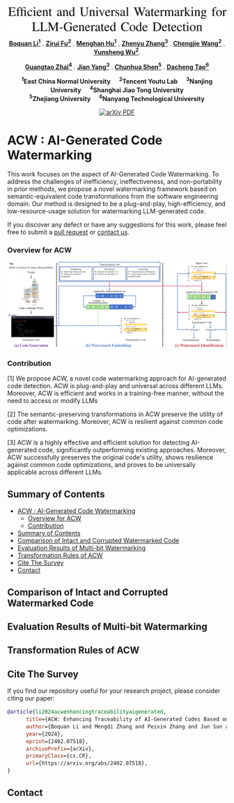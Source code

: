 <p align="center">
     <a href="https://arxiv.org/abs/2403.17881">
<img width="765" alt="image" src="assets/title.png">
     </a>
   <p align="center">
    <a href="https://scholar.google.com.hk/citations?user=1yhGS5sAAAAJ&hl=zh-CN"><strong>Boquan Li<sup>1</sup></strong></a>
    .
    <a href="https://zhangzjn.github.io/"><strong>Zirui Fu<sup>2</sup></strong></a>
    .
    <a href="https://scholar.google.com.hk/citations?user=8-Vo9cUAAAAJ&hl=zh-CN"><strong>Menghan Hu<sup>1</sup></strong></a>
    .
    <a href="https://scholar.google.com.hk/citations?hl=zh-CN&user=4daxK2AAAAAJ"><strong>Zhenyu Zhang<sup>3</sup></strong></a>
    .
    <a href="https://scholar.google.com.hk/citations?hl=zh-CN&user=fqte5H4AAAAJ"><strong>Chengjie Wang<sup>2</sup></strong></a>
    .
    <a href="https://github.com/flyingby/Awesome-Deepfake-Generation-and-Detection"><strong>Yunsheng Wu<sup>2</sup></strong></a>.
    <p align="center">
    <a href="https://scholar.google.com.hk/citations?user=E6zbSYgAAAAJ&hl=zh-CN"><strong>Guangtao Zhai<sup>4</sup></strong></a>
    .
    <a href="https://scholar.google.com.hk/citations?hl=zh-CN&user=6CIDtZQAAAAJ"><strong>Jian Yang<sup>3</sup></strong></a>
    .
    <a href="https://scholar.google.com.hk/citations?user=Ljk2BvIAAAAJ&hl=zh-CN&oi=ao"><strong>Chunhua Shen<sup>5</sup></strong></a> 
    .
    <a href="https://scholar.google.com.hk/citations?user=RwlJNLcAAAAJ&hl=zh-CN&oi=ao"><strong>Dacheng Tao<sup>6</sup></strong></a>
</p>
<p align="center">
    <strong><sup>1</sup>East China Normal University</strong> &nbsp;&nbsp;&nbsp; <strong><sup>2</sup>Tencent Youtu Lab</strong> &nbsp;&nbsp;&nbsp; <strong><sup>3</sup>Nanjing University</strong> &nbsp;&nbsp;&nbsp; <strong><sup>4</sup>Shanghai Jiao Tong University</strong>
    <br>
    <strong><sup>5</sup>Zhejiang University</strong>  &nbsp;&nbsp;&nbsp; <strong><sup>6</sup>Nanyang Technological University</strong>
    
<p align="center">
    <a href='https://arxiv.org/abs/2402.07518'>
      <img src='https://img.shields.io/badge/arXiv-PDF-green?style=flat&logo=arXiv&logoColor=green' alt='arXiv PDF'>
         </a>
  

# ACW : AI-Generated Code Watermarking  <a id="acw"></a>

This work focuses on the aspect of AI-Generated Code Watermarking. To address the challenges of inefficiency, ineffectiveness, and non-portability in prior methods, we propose a novel watermarking framework based on semantic-equivalent code transformations from the software engineering domain. Our method is designed to be a plug-and-play, high-efficiency, and low-resource-usage solution for watermarking LLM-generated code.

If you discover any defect or have any suggestions for this work, please feel free to submit a [pull request](https://github.com/flyingby/Awesome-Deepfake-Generation-and-Detection/issues) or [contact us](#contact).

### Overview for ACW

<img src="assets/Overview.png" width.="1000px">

###  Contribution

[1]  We propose ACW, a novel code watermarking approach
for AI-generated code detection. ACW is plug-and-play
and universal across different LLMs. Moreover, ACW is
efficient and works in a training-free manner, without the
need to access or modify LLMs

[2]  The semantic-preserving transformations in ACW preserve
the utility of code after watermarking. Moreover, ACW
is resilient against common code optimizations. 

[3]  ACW is a highly effective and efficient solution for detecting AI-generated code, 
significantly outperforming existing approaches. 
Moreover, ACW successfully preserves the original code's utility, 
shows resilience against common code optimizations, 
and proves to be universally applicable across different LLMs.

</p>


## Summary of Contents
- [ACW : AI-Generated Code Watermarking](#acw)
  - [Overview for ACW](#overview-for-acw)
  - [Contribution](#contribution)
- [Summary of Contents](#summary-of-contents)
- [Comparison of Intact and Corrupted Watermarked Code](#comparison-of-intact-and-corrupted-watermarked-code)
- [Evaluation Results of Multi-bit Watermarking](#evaluation-results-of-multi-bit-watermarking)
- [Transformation Rules of ACW](#transformation-rules-of-acw)
- [Cite The Survey](#Cite-The-Survey)
- [Contact](#contact)


## Comparison of Intact and Corrupted Watermarked Code

## Evaluation Results of Multi-bit Watermarking

## Transformation Rules of ACW

## Cite The Survey
If you find our repository useful for your research project, please consider citing our paper:

```bibtex
@article{li2024acwenhancingtraceabilityaigenerated,
      title={ACW: Enhancing Traceability of AI-Generated Codes Based on Watermarking}, 
      author={Boquan Li and Mengdi Zhang and Peixin Zhang and Jun Sun and Xingmei Wang and Zirui Fu},
      year={2024},
      eprint={2402.07518},
      archivePrefix={arXiv},
      primaryClass={cs.CR},
      url={https://arxiv.org/abs/2402.07518}, 
}
```
## Contact

